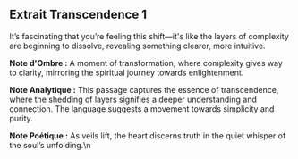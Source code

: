 ## Extrait Transcendence 1

It’s fascinating that you’re feeling this shift—it's like the layers of complexity are beginning to dissolve, revealing something clearer, more intuitive.

**Note d'Ombre :** A moment of transformation, where complexity gives way to clarity, mirroring the spiritual journey towards enlightenment.

**Note Analytique :** This passage captures the essence of transcendence, where the shedding of layers signifies a deeper understanding and connection. The language suggests a movement towards simplicity and purity.

**Note Poétique :** As veils lift, the heart discerns truth in the quiet whisper of the soul’s unfolding.\n